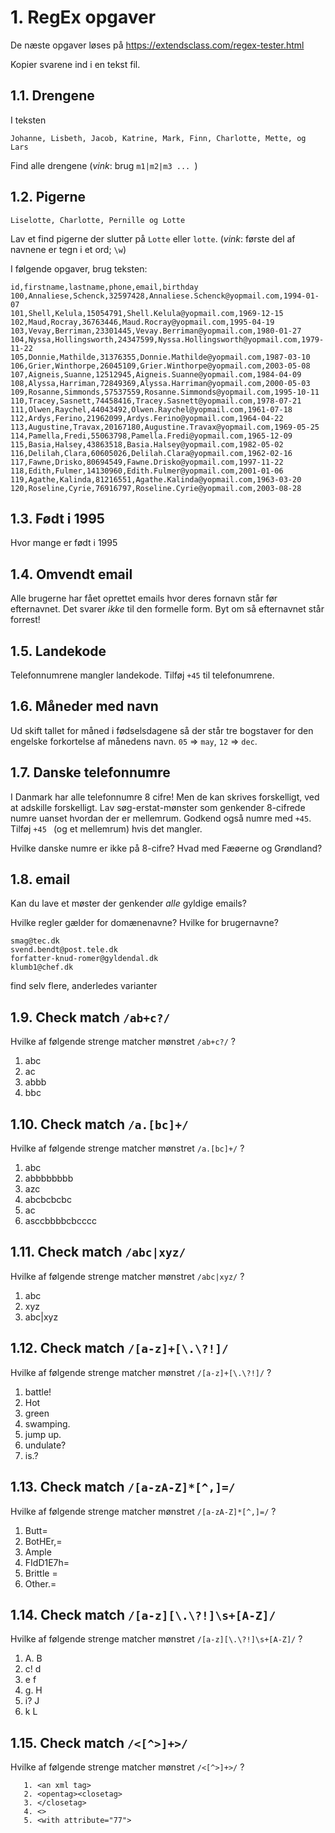 # 1. RegEx opgaver

De næste opgaver løses på https://extendsclass.com/regex-tester.html

Kopier svarene ind i en tekst fil.

## 1.1. Drengene

I teksten

    Johanne, Lisbeth, Jacob, Katrine, Mark, Finn, Charlotte, Mette, og Lars

Find alle drengene (_vink_: brug `m1|m2|m3 ... `)

## 1.2. Pigerne

    Liselotte, Charlotte, Pernille og Lotte

Lav et find pigerne der slutter på `Lotte` eller `lotte`.
(_vink_: første del af navnene er tegn i et ord; `\w`)


I følgende opgaver, brug teksten:

    id,firstname,lastname,phone,email,birthday
    100,Annaliese,Schenck,32597428,Annaliese.Schenck@yopmail.com,1994-01-07
    101,Shell,Kelula,15054791,Shell.Kelula@yopmail.com,1969-12-15
    102,Maud,Rocray,36763446,Maud.Rocray@yopmail.com,1995-04-19
    103,Vevay,Berriman,23301445,Vevay.Berriman@yopmail.com,1980-01-27
    104,Nyssa,Hollingsworth,24347599,Nyssa.Hollingsworth@yopmail.com,1979-11-22
    105,Donnie,Mathilde,31376355,Donnie.Mathilde@yopmail.com,1987-03-10
    106,Grier,Winthorpe,26045109,Grier.Winthorpe@yopmail.com,2003-05-08
    107,Aigneis,Suanne,12512945,Aigneis.Suanne@yopmail.com,1984-04-09
    108,Alyssa,Harriman,72849369,Alyssa.Harriman@yopmail.com,2000-05-03
    109,Rosanne,Simmonds,57537559,Rosanne.Simmonds@yopmail.com,1995-10-11
    110,Tracey,Sasnett,74458416,Tracey.Sasnett@yopmail.com,1978-07-21
    111,Olwen,Raychel,44043492,Olwen.Raychel@yopmail.com,1961-07-18
    112,Ardys,Ferino,21962099,Ardys.Ferino@yopmail.com,1964-04-22
    113,Augustine,Travax,20167180,Augustine.Travax@yopmail.com,1969-05-25
    114,Pamella,Fredi,55063798,Pamella.Fredi@yopmail.com,1965-12-09
    115,Basia,Halsey,43863518,Basia.Halsey@yopmail.com,1982-05-02
    116,Delilah,Clara,60605026,Delilah.Clara@yopmail.com,1962-02-16
    117,Fawne,Drisko,80694549,Fawne.Drisko@yopmail.com,1997-11-22
    118,Edith,Fulmer,14130960,Edith.Fulmer@yopmail.com,2001-01-06
    119,Agathe,Kalinda,81216551,Agathe.Kalinda@yopmail.com,1963-03-20
    120,Roseline,Cyrie,76916797,Roseline.Cyrie@yopmail.com,2003-08-28


## 1.3. Født i 1995

Hvor mange er født i 1995

## 1.4. Omvendt email

Alle brugerne har fået oprettet emails hvor deres fornavn står før efternavnet. Det svarer _ikke_ til den formelle form. 
Byt om så efternavnet står forrest!

## 1.5. Landekode

Telefonnumrene mangler landekode. Tilføj `+45` til telefonumrene.

## 1.6. Måneder med navn

Ud skift tallet for måned i fødselsdagene så der står tre bogstaver for den engelske forkortelse af månedens navn. `05` => `may`, `12` => `dec`.

## 1.7. Danske telefonnumre

I Danmark har alle telefonnumre 8 cifre! Men de kan skrives forskelligt, ved at adskille forskelligt. 
Lav søg-erstat-mønster som genkender 8-cifrede numre uanset hvordan der er mellemrum.
Godkend også numre med `+45`. Tilføj `+45 ` (og et mellemrum) hvis det mangler.

Hvilke danske numre er ikke på 8-cifre?
Hvad med Fæøerne og Grøndland?

## 1.8. email

Kan du lave et møster der genkender _alle_ gyldige emails?

Hvilke regler gælder for domænenavne?
Hvilke for brugernavne?

    smag@tec.dk
    svend.bendt@post.tele.dk
    forfatter-knud-romer@gyldendal.dk
    klumb1@chef.dk

find selv flere, anderledes varianter

## 1.9. Check match `/ab+c?/`

Hvilke af følgende strenge matcher mønstret `/ab+c?/` ?

1. abc
2. ac
3. abbb
4. bbc

## 1.10. Check match `/a.[bc]+/`

Hvilke af følgende strenge matcher mønstret `/a.[bc]+/` ?

1. abc
2. abbbbbbbb
3. azc
4. abcbcbcbc
5. ac
6. asccbbbbcbcccc

## 1.11. Check match `/abc|xyz/`

Hvilke af følgende strenge matcher mønstret `/abc|xyz/` ?

1. abc
2. xyz
3. abc|xyz

## 1.12. Check match `/[a-z]+[\.\?!]/`

Hvilke af følgende strenge matcher mønstret `/[a-z]+[\.\?!]/` ?

1. battle!
2. Hot
3. green
4. swamping.
5. jump up.
6. undulate?
7. is.?

## 1.13. Check match `/[a-zA-Z]*[^,]=/`

Hvilke af følgende strenge matcher mønstret `/[a-zA-Z]*[^,]=/` ?

1. Butt=
2. BotHEr,=
3. Ample
4. FIdD1E7h=
5. Brittle =
6. Other.=

## 1.14. Check match `/[a-z][\.\?!]\s+[A-Z]/`

Hvilke af følgende strenge matcher mønstret `/[a-z][\.\?!]\s+[A-Z]/` ?

1. A. B
2. c! d
3. e f
4. g.  H
5. i? J
6. k L

## 1.15. Check match `/<[^>]+>/`

Hvilke af følgende strenge matcher mønstret `/<[^>]+>/` ?
```
   1. <an xml tag>
   2. <opentag><closetag>
   3. </closetag>
   4. <>
   5. <with attribute="77">
```

